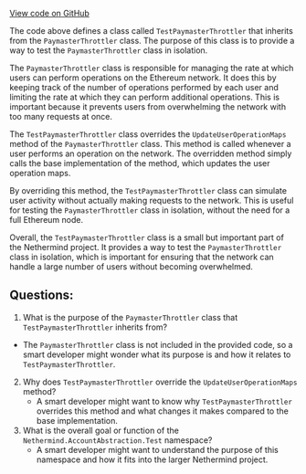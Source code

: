 [View code on GitHub](https://github.com/NethermindEth/nethermind/src/Nethermind/Nethermind.AccountAbstraction.Test/TestPaymasterThrottler.cs)

The code above defines a class called `TestPaymasterThrottler` that inherits from the `PaymasterThrottler` class. The purpose of this class is to provide a way to test the `PaymasterThrottler` class in isolation. 

The `PaymasterThrottler` class is responsible for managing the rate at which users can perform operations on the Ethereum network. It does this by keeping track of the number of operations performed by each user and limiting the rate at which they can perform additional operations. This is important because it prevents users from overwhelming the network with too many requests at once.

The `TestPaymasterThrottler` class overrides the `UpdateUserOperationMaps` method of the `PaymasterThrottler` class. This method is called whenever a user performs an operation on the network. The overridden method simply calls the base implementation of the method, which updates the user operation maps.

By overriding this method, the `TestPaymasterThrottler` class can simulate user activity without actually making requests to the network. This is useful for testing the `PaymasterThrottler` class in isolation, without the need for a full Ethereum node.

Overall, the `TestPaymasterThrottler` class is a small but important part of the Nethermind project. It provides a way to test the `PaymasterThrottler` class in isolation, which is important for ensuring that the network can handle a large number of users without becoming overwhelmed.
## Questions: 
 1. What is the purpose of the `PaymasterThrottler` class that `TestPaymasterThrottler` inherits from?
   - The `PaymasterThrottler` class is not included in the provided code, so a smart developer might wonder what its purpose is and how it relates to `TestPaymasterThrottler`.
2. Why does `TestPaymasterThrottler` override the `UpdateUserOperationMaps` method?
   - A smart developer might want to know why `TestPaymasterThrottler` overrides this method and what changes it makes compared to the base implementation.
3. What is the overall goal or function of the `Nethermind.AccountAbstraction.Test` namespace?
   - A smart developer might want to understand the purpose of this namespace and how it fits into the larger Nethermind project.
